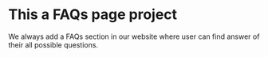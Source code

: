 # This a FAQs page project

We always add a FAQs section in our website where user can find answer of their all possible questions.
